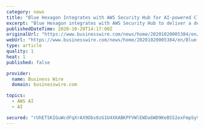 ```yaml
---
category: news
title: "Blue Hexagon Integrates with AWS Security Hub for AI-powered Cloud Security and Accelerating Digital Transformation of the Global Economy"
excerpt: "Blue Hexagon integrates with AWS Security Hub to deliver a deep-learning Cloud Network Detection and Response (NDR ) solution on Amazon Web Service."
publishedDateTime: 2020-10-20T14:17:00Z
originalUrl: "https://www.businesswire.com/news/home/20201020005384/en/Blue-Hexagon-Integrates-with-AWS-Security-Hub-for-AI-powered-Cloud-Security-and-Accelerating-Digital-Transformation-of-the-Global-Economy"
webUrl: "https://www.businesswire.com/news/home/20201020005384/en/Blue-Hexagon-Integrates-with-AWS-Security-Hub-for-AI-powered-Cloud-Security-and-Accelerating-Digital-Transformation-of-the-Global-Economy"
type: article
quality: 1
heat: 1
published: false

provider:
  name: Business Wire
  domain: businesswire.com

topics:
  - AWS AI
  - AI

secured: "rUhETSKIGuWcdFqXrAX9Obs0zG1U4XKABKPFVWlEWDa6WD9KeBS52oxFmpSyVHx2EQTrpKEwY/qy2+Z3HrkV/jcS34U/KoV3n2jqo2wqFPFpoCwiTPU8B7jSlpwHVT6kQ8KxYvn0aNtNgiHVhyjbv0GwVDnipvavGInbGZOUt3+UePCWCD4bHfFacHoU5JRoelfS+LJyKlPJuudCFFxr6ooNuW6Kc8H5h7DMgVoqfMa4nT7R0X3pFKvq0idjn4SG7sLXbWWE+TYHNDWmrWdb+ZAUL4vGROMIfqUDbG3s8TrKWAN+PPcxRebk5Nhz/YlZ5HxDkck92KO5yNb72YAOqWLDJS1ZUEVecoI2fj0XFok=;ss21CjcXCG6P3PMtORno1g=="
---
```


